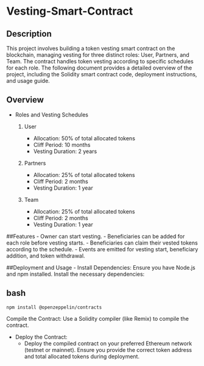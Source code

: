 
# Vesting-Smart-Contract

## Description
This project involves building a token vesting smart contract on the blockchain, managing vesting for three distinct roles: User, Partners, and Team. The contract handles token vesting according to specific schedules for each role. The following document provides a detailed overview of the project, including the Solidity smart contract code, deployment instructions, and usage guide.


## Overview

 * Roles and Vesting Schedules
     1. User
        - Allocation: 50% of total allocated tokens
        - Cliff Period: 10 months
        - Vesting Duration: 2 years
   
     2. Partners
        - Allocation: 25% of total allocated tokens
        - Cliff Period: 2 months
        - Vesting Duration: 1 year
   
     3. Team
        - Allocation: 25% of total allocated tokens
        - Cliff Period: 2 months
        - Vesting Duration: 1 year

##Features
      - Owner can start vesting.
      - Beneficiaries can be added for each role before vesting starts.
      - Beneficiaries can claim their vested tokens according to the schedule.
      - Events are emitted for vesting start, beneficiary addition, and token withdrawal.
  
 ##Deployment and Usage
      - Install Dependencies: Ensure you have Node.js and npm installed. Install the necessary dependencies:

## bash
    npm install @openzeppelin/contracts

Compile the Contract: Use a Solidity compiler (like Remix) to compile the contract.

 * Deploy the Contract: 
    - Deploy the compiled contract on your preferred Ethereum network (testnet or mainnet). Ensure you provide the correct token address and total allocated tokens during deployment.



